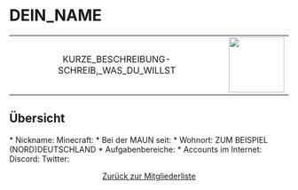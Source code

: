<!--Großbuchstaben-Ketten bitte ersetzen. (Außer MAUN)-->
<h1 class="mitgliedname">DEIN_NAME</h1>

<table class="noborder_table">
<tr>
<td width="80%" align="center">
KURZE_BESCHREIBUNG-SCHREIB,_WAS_DU_WILLST
</td>
<td align="right" width="20%">
<img src="Head/DEIN_NAME.png" width="100px">
</td>
</tr>
</table>

<h2>Übersicht</h2>
* Nickname:   
Minecraft:
* Bei der MAUN seit:   
* Wohnort: ZUM BEISPIEL (NORD)DEUTSCHLAND  
* Aufgabenbereiche:  
* Accounts im Internet:  
Discord:  
Twitter:  
<!--...-->

<p style="text-align:center"><a href="https://themaun.github.io/Mitglieder">Zurück zur Mitgliederliste</a>
